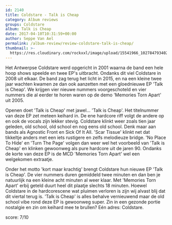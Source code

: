 ```yaml
---
id: 2140
title: Coldstare - Talk is Cheap
category: Album reviews
groups: Coldstare
album: Talk is Cheap
date: 2017-04-10T10:31:59+00:00
author: Seppe Van Ael
permalink: /album-review/review-coldstare-talk-is-cheap/
thumbnail: >-
  https://res.cloudinary.com/rockxxl/image/upload/15541966_1027847934027955_1786242859699436643_n.jpg
---
```

Het Antwerpse Coldstare werd opgericht in 2001 waarna de band een hele hoop shows speelde en twee EP's uitbracht. Ondanks dit viel Coldstare in 2008 uit elkaar. De band zag terug het licht in 2015, en na een kleine twee jaar wachten kwamen ze dan ook aanzetten met een gloednieuwe EP 'Talk is Cheap'. We krijgen vier nieuwe nummers voorgeschoteld en vier nummers die al eerder te horen waren op de demo 'Memories Torn Apart' uit 2005.

Openen doet 'Talk is Cheap' met jawel… 'Talk is Cheap'. Het titelnummer van deze EP zet meteen keihard in. De ene hardcore riff volgt de andere op en ook de vocals zijn lekker stevig. Coldstare klinkt weer zoals tien jaar geleden, old school, old school en nog eens old school. Denk maar aan bands als Agnostic Front en Sick Of It All. 'Scar Tissue' klinkt net dat tikkeltje anders met een iets rustigere en zelfs melodieuze bridge. 'No Place To Hide' en 'Turn The Page' volgen dan weer wel het voorbeeld van 'Talk is Cheap' en klinken gewoonweg als pure hardcore uit de jaren 90. Ondanks de korte van deze EP is de MCD 'Memories Torn Apart' wel een welgekomen extraatje.

Onder het motto 'kort maar krachtig' brengt Coldstare hun nieuwe EP 'Talk is Cheap'. De vier nummers duren gemiddeld twee minuten en dan ben je natuurlijk na een kleine acht minuten al weer klaar. Met 'Memories Torn Apart' erbij geteld duurt heel dit plaatje slechts 18 minuten. Hoewel Coldstare in de hardcorescene wat pluimen verloren is zijn wij alvast blij dat dit viertal terug is. 'Talk is Cheap' is alles behalve vernieuwend maar de old school vibe rond deze EP is gewoonweg super. Zin in een gezonde portie nostalgie en zin om keihard mee te brullen? Eén adres: Coldstare.

score: 7/10
